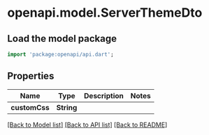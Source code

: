 # openapi.model.ServerThemeDto

## Load the model package
```dart
import 'package:openapi/api.dart';
```

## Properties
Name | Type | Description | Notes
------------ | ------------- | ------------- | -------------
**customCss** | **String** |  | 

[[Back to Model list]](../README.md#documentation-for-models) [[Back to API list]](../README.md#documentation-for-api-endpoints) [[Back to README]](../README.md)


